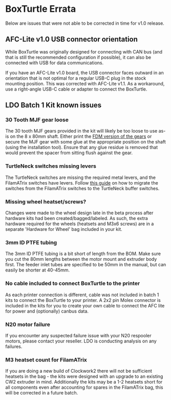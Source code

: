 # BoxTurtle Errata

Below are issues that were not able to be corrected in time for v1.0 release.

## AFC-Lite v1.0 USB connector orientation
While BoxTurtle was originally designed for connecting with CAN bus (and that is still the recommended configuration if possible), it can also be connected with USB for data communications.

If you have an AFC-Lite v1.0 board, the USB connector faces outward in an orientation that is not optimal for a regular USB-C plug in the stock mounting position. This was corrected with AFC-Lite v1.1. As a workaround, use a right-angle USB-C cable or adapter to connect the BoxTurtle.

## LDO Batch 1 Kit known issues
### 30 Tooth MJF gear loose
The 30 tooth MJF gears provided in the kit will likely be too loose to use as-is on the 8 x 80mm shaft. Either print the [FDM version of the gears](https://github.com/ArmoredTurtle/BoxTurtle/blob/main/STLs/Base_Build/Spooler/helical_gear_30_teeth_x4.stl) or secure the MJF gear with some glue at the appropriate position on the shaft (using the installation tool).  Ensure that any glue residue is removed that would prevent the spacer from sitting flush against the gear.

### TurtleNeck switches missing levers
The TurtleNeck switches are missing the required metal levers, and the FilamATrix switches have levers. Follow [this guide](https://www.youtube.com/watch?v=1cHecdyxhpw) on how to migrate the switches from the FilamATrix switches to the TurtleNeck buffer switches.

### Missing wheel heatset/screws?
Changes were made to the wheel design late in the beta process after hardware kits had been created/bagged/labeled. As such, the extra hardware required for the wheels (heatsets and M3x6 screws) are in a separate 'Hardware for Wheel' bag included in your kit.

### 3mm ID PTFE tubing
The 3mm ID PTFE tubing is a bit short of length from the BOM.  Make sure you cut the 80mm lengths between the motor mount and extruder body first. The feeder inlet tubes are specified to be 50mm in the manual, but can easily be shorter at 40-45mm.

### No cable included to connect BoxTurtle to the printer
As each printer connection is different, cable was not included in batch 1 kits to connect the BoxTurtle to your printer. A 2x2 pin Molex connector is included in the kits for you to create your own cable to connect the AFC lite for power and (optionally) canbus data.

### N20 motor failure
If you encounter any suspected failure issue with your N20 respooler motors, please contact your reseller. LDO is conducting analysis on any failures.

### M3 heatset count for FilamATrix
If you are doing a new build of Clockwork2 there will not be sufficient heatsets in the bag - the kits were designed with an upgrade to an existing CW2 extruder in mind. Additionally the kits may be a 1-2 heatsets short for all components even after accounting for spares in the FilamATrix bag, this will be corrected in a future batch.
